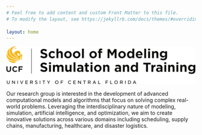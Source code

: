 ```yaml
---
# Feel free to add content and custom Front Matter to this file.
# To modify the layout, see https://jekyllrb.com/docs/themes/#overriding-theme-defaults

layout: home
---
```


![School of Modeling, Simulation, and Training, UCF](smst.png)

Our research group is interested in the development of advanced computational models and algorithms that focus on solving complex real-world problems. Leveraging the interdisciplinary nature of modeling, simulation, artificial intelligence, and optimization, we aim to create innovative solutions across various domains including scheduling, supply chains, manufacturing, healthcare, and disaster logistics.
